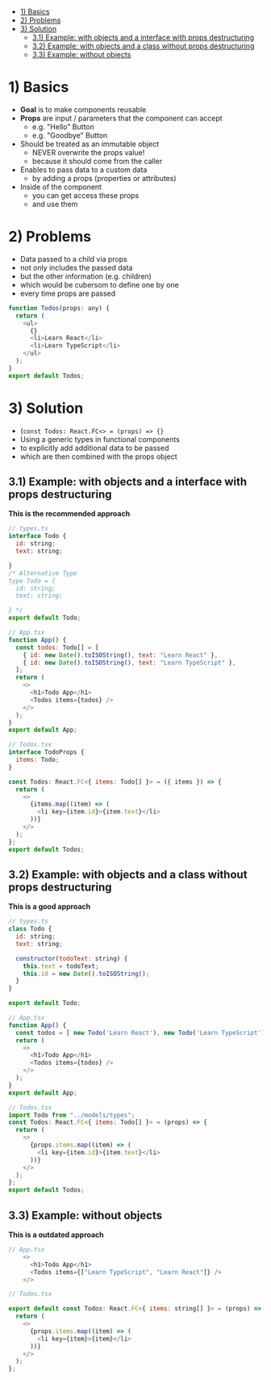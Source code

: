 - [1) Basics](#1-basics)
- [2) Problems](#2-problems)
- [3) Solution](#3-solution)
  - [3.1) Example: with objects and a interface with props destructuring](#31-example-with-objects-and-a-interface-with-props-destructuring)
  - [3.2) Example: with objects and a class without props destructuring](#32-example-with-objects-and-a-class-without-props-destructuring)
  - [3.3) Example: without objects](#33-example-without-objects)
 
# 1) Basics

- **Goal** is to make components reusable
- **Props** are input / parameters that the component can accept
  - e.g. "Hello" Button
  - e.g. "Goodbye" Button
- Should be treated as an immutable object
  - NEVER overwrite the props value!
  - because it should come from the caller
- Enables to pass data to a custom data
  - by adding a props (properties or attributes)
- Inside of the component
  - you can get access these props
  - and use them

# 2) Problems

- Data passed to a child via props
- not only includes the passed data
- but the other information (e.g. children)
- which would be cubersom to define one by one
- every time props are passed

```javascript
function Todos(props: any) {
  return (
    <ul>
      {}
      <li>Learn React</li>
      <li>Learn TypeScript</li>
    </ul>
  );
}
export default Todos;
```

# 3) Solution

- (`const Todos: React.FC<> = (props) => {}`
- Using a generic types in functional components
- to explicitly add additional data to be passed
- which are then combined with the props object

## 3.1) Example: with objects and a interface with props destructuring
**This is the recommended approach**
```javascript
// types.ts
interface Todo {
  id: string;
  text: string;

}
/* Alternative Type
type Todo = {
  id: string;
  text: string;

} */
export default Todo;

// App.tsx
function App() {
  const todos: Todo[] = [
    { id: new Date().toISOString(), text: "Learn React" },
    { id: new Date().toISOString(), text: "Learn TypeScript" },
  ];
  return (
    <>
      <h1>Todo App</h1>
      <Todos items={todos} />
    </>
  );
}
export default App;

// Todos.tsx
interface TodoProps {
  items: Todo;
}

const Todos: React.FC<{ items: Todo[] }> = ({ items }) => {
  return (
    <>
      {items.map((item) => (
        <li key={item.id}>{item.text}</li>
      ))}
    </>
  );
};
export default Todos;
```

## 3.2) Example: with objects and a class without props destructuring
**This is a good approach**
```javascript
// types.ts
class Todo {
  id: string;
  text: string;

  constructor(todoText: string) {
    this.text = todoText;
    this.id = new Date().toISOString();
  }
}

export default Todo;

// App.tsx
function App() {
  const todos = [ new Todo('Learn React'), new Todo('Learn TypeScript')]
  return (
    <>
      <h1>Todo App</h1>
      <Todos items={todos} />
    </>
  );
}
export default App;

// Todos.tsx
import Todo from "../models/types";
const Todos: React.FC<{ items: Todo[] }> = (props) => {
  return (
    <>
      {props.items.map((item) => (
        <li key={item.id}>{item.text}</li>
      ))}
    </>
  );
};
export default Todos;
```

## 3.3) Example: without objects
**This is a outdated approach**
```javascript
// App.tsx
    <>
      <h1>Todo App</h1>
      <Todos items={["Learn TypeScript", "Learn React"]} />
    </>

// Todos.tsx

export default const Todos: React.FC<{ items: string[] }> = (props) => {
  return (
    <>
      {props.items.map((item) => (
        <li key={item}>{item}</li>
      ))}
    </>
  );
};

```